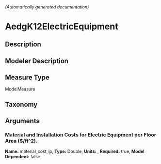 

###### (Automatically generated documentation)

# AedgK12ElectricEquipment

## Description


## Modeler Description


## Measure Type
ModelMeasure

## Taxonomy


## Arguments


### Material and Installation Costs for Electric Equipment per Floor Area ($/ft^2).

**Name:** material_cost_ip,
**Type:** Double,
**Units:** ,
**Required:** true,
**Model Dependent:** false




